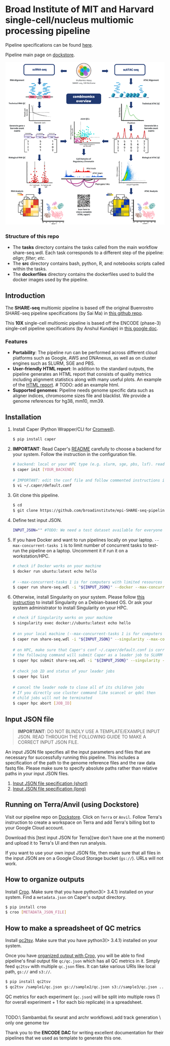 # Broad Institute of MIT and Harvard single-cell/nucleus multiomic processing pipeline

Pipeline specifications can be found [here](https://docs.google.com/document/d/1J-NWpDLkEGLsLjVe6h6-Rx4nxzTdgy1TJZvuMnYiiyg/edit?usp=sharing).

Pipeline main page on [dockstore](https://dockstore.org/workflows/github.com/broadinstitute/epi-SHARE-seq-pipeline/SHARE-seq:release?tab=info).

<p align="center">
  <img src="docs/images/pipeline_overview.png" alt="Pipeline overview." />
</p>

### Structure of this repo
* The **tasks** directory contains the tasks called from the main workflow share-seq.wdl. Each task corresponds to a different step of the pipeline: *align*; *filter*; *etc*.
* The **src** directory contains bash, python, R, and notebooks scripts called within the tasks.
* The **dockerfiles** directory contains the dockerfiles used to build the docker images used by the pipeline.

## Introduction

The **SHARE-seq** multiomic pipeline is based off the original Buenrostro SHARE-seq pipeline specifications (by Sai Ma) in [this github repo](https://github.com/masai1116/SHARE-seq-alignment).

This **10X** single-cell multiomic pipeline is based off the ENCODE (phase-3) single-cell pipeline specifications (by Anshul Kundaje) in [this google doc](https://docs.google.com/document/u/2/d/e/2PACX-1vTlgtT4WeXbvRicybUHXnhZs8RKyB4EkTbcWooQ6qBxxQ_zIHpFEVHy38D5lC_s8_YDGfUTsyomJcs3/pub).

### Features

* **Portability**: The pipeline run can be performed across different cloud platforms such as Google, AWS and DNAnexus, as well as on cluster engines such as SLURM, SGE and PBS.
* **User-friendly HTML report**: In addition to the standard outputs, the pipeline generates an HTML report that consists of quality metrics including alignment statistics along with many useful plots. An example of the [HTML report](). # TODO: add an example html.
* **Supported genomes**: Pipeline needs genome specific data such as aligner indices, chromosome sizes file and blacklist. We provide a genome references for hg38, mm10, mm39.

## Installation

1) Install Caper (Python Wrapper/CLI for [Cromwell](https://github.com/broadinstitute/cromwell)).
	```bash
	$ pip install caper
	```

2) **IMPORTANT**: Read Caper's [README](https://github.com/ENCODE-DCC/caper/blob/master/README.md) carefully to choose a backend for your system. Follow the instruction in the configuration file.
	```bash
	# backend: local or your HPC type (e.g. slurm, sge, pbs, lsf). read Caper's README carefully.
	$ caper init [YOUR_BACKEND]

	# IMPORTANT: edit the conf file and follow commented instructions in there
	$ vi ~/.caper/default.conf
	```

3) Git clone this pipeline.
	```bash
	$ cd
	$ git clone https://github.com/broadinstitute/epi-SHARE-seq-pipeline/ #TODO: This should point to the release
	```

4) Define test input JSON.
	```bash
	INPUT_JSON="" #TODO: We need a test dataset available for everyone
	```

5) If you have Docker and want to run pipelines locally on your laptop. `--max-concurrent-tasks 1` is to limit number of concurrent tasks to test-run the pipeline on a laptop. Uncomment it if run it on a workstation/HPC.
	```bash
	# check if Docker works on your machine
	$ docker run ubuntu:latest echo hello

	# --max-concurrent-tasks 1 is for computers with limited resources
	$ caper run share-seq.wdl -i "${INPUT_JSON}" --docker --max-concurrent-tasks 1
	```

6) Otherwise, install Singularity on your system. Please follow [this instruction](https://neuro.debian.net/install_pkg.html?p=singularity-container) to install Singularity on a Debian-based OS. Or ask your system administrator to install Singularity on your HPC.
	```bash
	# check if Singularity works on your machine
	$ singularity exec docker://ubuntu:latest echo hello

	# on your local machine (--max-concurrent-tasks 1 is for computers with limited resources)
	$ caper run share-seq.wdl -i "${INPUT_JSON}" --singularity --max-concurrent-tasks 1

	# on HPC, make sure that Caper's conf ~/.caper/default.conf is correctly configured to work with your HPC
    # the following command will submit Caper as a leader job to SLURM with Singularity
    $ caper hpc submit share-seq.wdl -i "${INPUT_JSON}" --singularity --leader-job-name ANY_GOOD_LEADER_JOB_NAME

    # check job ID and status of your leader jobs
    $ caper hpc list

    # cancel the leader node to close all of its children jobs
    # If you directly use cluster command like scancel or qdel then
    # child jobs will not be terminated
    $ caper hpc abort [JOB_ID]
	```

## Input JSON file

> **IMPORTANT**: DO NOT BLINDLY USE A TEMPLATE/EXAMPLE INPUT JSON. READ THROUGH THE FOLLOWING GUIDE TO MAKE A CORRECT INPUT JSON FILE.

An input JSON file specifies all the input parameters and files that are necessary for successfully running this pipeline. This includes a specification of the path to the genome reference files and the raw data fastq file. Please make sure to specify absolute paths rather than relative paths in your input JSON files.

1) [Input JSON file specification (short)](docs/input_short.md)
2) [Input JSON file specification (long)](docs/input.md)


## Running on Terra/Anvil (using Dockstore)

Visit our pipeline repo on [Dockstore](https://dockstore.org/my-workflows/github.com/broadinstitute/epi-SHARE-seq-pipeline/SHARE-seq). Click on `Terra` or `Anvil`. Follow Terra's instruction to create a workspace on Terra and add Terra's billing bot to your Google Cloud account.

Download this [test input JSON for Terra](we don't have one at the moment) and upload it to Terra's UI and then run analysis.

If you want to use your own input JSON file, then make sure that all files in the input JSON are on a Google Cloud Storage bucket (`gs://`). URLs will not work.

## How to organize outputs

Install [Croo](https://github.com/ENCODE-DCC/croo#installation). Make sure that you have python3(> 3.4.1) installed on your system. Find a `metadata.json` on Caper's output directory.

```bash
$ pip install croo
$ croo [METADATA_JSON_FILE]
```

## How to make a spreadsheet of QC metrics

Install [qc2tsv](https://github.com/ENCODE-DCC/qc2tsv#installation). Make sure that you have python3(> 3.4.1) installed on your system. 

Once you have [organized output with Croo](#how-to-organize-outputs), you will be able to find pipeline's final output file `qc/qc.json` which has all QC metrics in it. Simply feed `qc2tsv` with multiple `qc.json` files. It can take various URIs like local path, `gs://` and `s3://`.

```bash
$ pip install qc2tsv
$ qc2tsv /sample1/qc.json gs://sample2/qc.json s3://sample3/qc.json ... > spreadsheet.tsv
```

QC metrics for each experiment (`qc.json`) will be split into multiple rows (1 for overall experiment + 1 for each bio replicate) in a spreadsheet.

<br>
TODO:\
Sambamba\
fix seurat and archr workflows\
add track generation \
only one genome tsv

Thank you to the **ENCODE DAC** for writing excellent documentation for their pipelines that we used as template to generate this one.